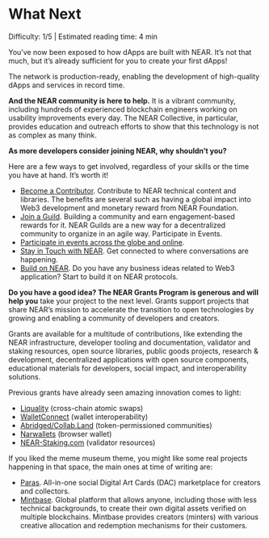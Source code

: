 # What Next

<Difficulty> Difficulty: 1/5 | Estimated reading time: 4 min </Difficulty>

<Spacer />

You’ve now been exposed to how dApps are built with NEAR. It’s not that much, but it’s already sufficient for you to create your first dApps!

The network is production-ready, enabling the development of high-quality dApps and services in record time.

**And the NEAR community is here to help.** It is a vibrant community, including hundreds of experienced blockchain engineers working on usability improvements every day. The NEAR Collective, in particular, provides education and outreach efforts to show that this technology is not as complex as many think.

**As more developers consider joining NEAR, why shouldn’t you?**

Here are a few ways to get involved, regardless of your skills or the time you have at hand. It’s worth it!

<Spacer />

- <a target="_blank" rel="noreferrer" href="https://near.org/contributor/">Become a Contributor</a>. Contribute to NEAR technical content and libraries. The benefits are several such as having a global impact into Web3 development and monetary reward from NEAR Foundation.
- <a target="_blank" rel="noreferrer" href="https://near.org/guilds/">Join a Guild</a>. Building a community and earn engagement-based rewards for it. NEAR Guilds are a new way for a decentralized community to organize in an agile way. Participate in Events.
- <a target="_blank" rel="noreferrer" href="https://near.org/events/">Participate in events across the globe and online</a>.
- <a target="_blank" rel="noreferrer" href="https://near.org/community/#stayintouch">Stay in Touch with NEAR</a>. Get connected to where conversations are happening.
- <a target="_blank" rel="noreferrer" href="https://near.org/developers/">Build on NEAR</a>. Do you have any business ideas related to Web3 application? Start to build it on NEAR protocols.

<Spacer />

**Do you have a good idea? The NEAR Grants Program is generous and will help you** take your project to the next level. Grants support projects that share NEAR’s mission to accelerate the transition to open technologies by growing and enabling a community of developers and creators.

Grants are available for a multitude of contributions, like extending the NEAR infrastructure, developer tooling and documentation, validator and staking resources, open source libraries, public goods projects, research & development, decentralized applications with open source components, educational materials for developers, social impact, and interoperability solutions.

Previous grants have already seen amazing innovation comes to light:
<Spacer />

- <a target="_blank" rel="noreferrer" href="https://liquality.io/">Liquality</a> (cross-chain atomic swaps) 
- <a target="_blank" rel="noreferrer" href="https://walletconnect.org/">WalletConnect</a> (wallet interoperability) 
- <a target="_blank" rel="noreferrer" href="http://abridged.io/">Abridged/Collab.Land</a> (token-permissioned communities) 
- <a target="_blank" rel="noreferrer" href="https://narwallets.com/">Narwallets</a> (browser wallet) 
- <a target="_blank" rel="noreferrer" href="https://www.near-staking.com/">NEAR-Staking.com</a> (validator resources) 

If you liked the meme museum theme, you might like some real projects happening in that space, the main ones at time of writing are:

- <a target="_blank" rel="noreferrer" href="https://paras.id/">Paras</a>. All-in-one social Digital Art Cards (DAC) marketplace for creators and collectors.
- <a target="_blank" rel="noreferrer" href="https://mintbase.io/">Mintbase</a>. Global platform that allows anyone, including those with less technical backgrounds, to create their own digital assets verified on multiple blockchains. Mintbase provides creators (minters) with various creative allocation and redemption mechanisms for their customers.
